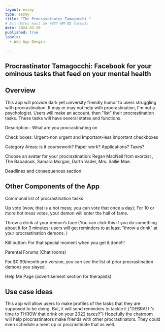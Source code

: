 ```yaml
---
layout: essay
type: essay
title: "The Procrastinator Tamagocchi "
# All dates must be YYYY-MM-DD format!
date: 2024-03-28
published: true
labels:
  - Web App Desgin 
  
---
```







## Procrastinator Tamagocchi: Facebook for your ominous tasks that feed on your mental health

## Overview

This app will provide dark yet university friendly humor to users struggling with procrastination. It may or may not help with procrastination, I'm not a psychologist. Users will make an account, then "list" their procrastination tasks. These tasks will have several states and functions. 

Description : What are you procrastinating on 

Check boxes: Urgent-non urgent and Important-less important checkboxes

Category Areas: is it coursework? Paper work? Applications? Taxes? 

Choose an avatar for your procrastination: Regan MacNeil from exorcist , The Babadook, Samara Morgan, Darth Vader, Mrs. Sallie Mae. 

Deadlines and consequences section 

## Other Components of the App 

Communal list of procrastination tasks 

Up vote (wow, that is a hot mess; you can vote that once a day); For 10 or more hot mess votes, your demon will enter the hall of fame. 

Throw a drink at your demon’s face (You can click this if you do something about it for 3 minutes; users will get reminders to at least “throw a drink” at your procrastination demons. )

Kill button: For that special moment when you get it done!!!

Parental Forums (Chat rooms) 

For $0.99/month pro version, you can see the list of prior procrastination demons you slayed. 

Help Me Page (advertisement section for therapists) 


## Use case ideas
This app will allow users to make profiles of the tasks that they are supposed to be doing. But, it will send reminders to tackle it ("DEBRA! It's time to THROW that drink on your 2022 taxes!!") Hopefully the chatroom will help procrastinators make friends with other procrastinators. They could even schedule a meet up or procrastinate that as well. 
